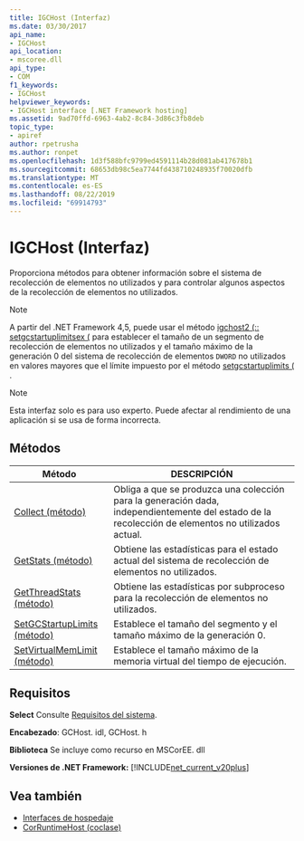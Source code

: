 ```yaml
---
title: IGCHost (Interfaz)
ms.date: 03/30/2017
api_name:
- IGCHost
api_location:
- mscoree.dll
api_type:
- COM
f1_keywords:
- IGCHost
helpviewer_keywords:
- IGCHost interface [.NET Framework hosting]
ms.assetid: 9ad70ffd-6963-4ab2-8c84-3d86c3fb8deb
topic_type:
- apiref
author: rpetrusha
ms.author: ronpet
ms.openlocfilehash: 1d3f588bfc9799ed4591114b28d081ab417678b1
ms.sourcegitcommit: 68653db98c5ea7744fd438710248935f70020dfb
ms.translationtype: MT
ms.contentlocale: es-ES
ms.lasthandoff: 08/22/2019
ms.locfileid: "69914793"
---
```

# <a name="igchost-interface"></a>IGCHost (Interfaz)
Proporciona métodos para obtener información sobre el sistema de recolección de elementos no utilizados y para controlar algunos aspectos de la recolección de elementos no utilizados.  
  
> [!NOTE]
> A partir del .NET Framework 4,5, puede usar el método [igchost2 (:: setgcstartuplimitsex (](../../../../docs/framework/unmanaged-api/hosting/igchost2-setgcstartuplimitsex-method.md) para establecer el tamaño de un segmento de recolección de elementos no utilizados y el tamaño máximo de la generación 0 del sistema de recolección de elementos `DWORD` no utilizados en valores mayores que el límite impuesto por el método [setgcstartuplimits (](../../../../docs/framework/unmanaged-api/hosting/igchost-setgcstartuplimits-method.md) .  
  
> [!NOTE]
> Esta interfaz solo es para uso experto. Puede afectar al rendimiento de una aplicación si se usa de forma incorrecta.  
  
## <a name="methods"></a>Métodos  
  
|Método|DESCRIPCIÓN|  
|------------|-----------------|  
|[Collect (método)](../../../../docs/framework/unmanaged-api/hosting/igchost-collect-method.md)|Obliga a que se produzca una colección para la generación dada, independientemente del estado de la recolección de elementos no utilizados actual.|  
|[GetStats (método)](../../../../docs/framework/unmanaged-api/hosting/igchost-getstats-method.md)|Obtiene las estadísticas para el estado actual del sistema de recolección de elementos no utilizados.|  
|[GetThreadStats (método)](../../../../docs/framework/unmanaged-api/hosting/igchost-getthreadstats-method.md)|Obtiene las estadísticas por subproceso para la recolección de elementos no utilizados.|  
|[SetGCStartupLimits (método)](../../../../docs/framework/unmanaged-api/hosting/igchost-setgcstartuplimits-method.md)|Establece el tamaño del segmento y el tamaño máximo de la generación 0.|  
|[SetVirtualMemLimit (método)](../../../../docs/framework/unmanaged-api/hosting/igchost-setvirtualmemlimit-method.md)|Establece el tamaño máximo de la memoria virtual del tiempo de ejecución.|  
  
## <a name="requirements"></a>Requisitos  
 **Select** Consulte [Requisitos del sistema](../../../../docs/framework/get-started/system-requirements.md).  
  
 **Encabezado**: GCHost. idl, GCHost. h  
  
 **Biblioteca** Se incluye como recurso en MSCorEE. dll  
  
 **Versiones de .NET Framework:** [!INCLUDE[net_current_v20plus](../../../../includes/net-current-v20plus-md.md)]  
  
## <a name="see-also"></a>Vea también

- [Interfaces de hospedaje](../../../../docs/framework/unmanaged-api/hosting/hosting-interfaces.md)
- [CorRuntimeHost (coclase)](../../../../docs/framework/unmanaged-api/hosting/corruntimehost-coclass.md)
